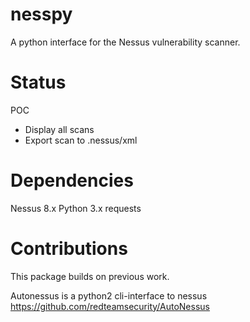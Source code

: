 # nesspy
A python interface for the Nessus vulnerability scanner.

# Status
POC
* Display all scans
* Export scan to .nessus/xml

# Dependencies
Nessus 8.x
Python 3.x
requests

# Contributions
This package builds on previous work.

Autonessus is a python2 cli-interface to nessus
https://github.com/redteamsecurity/AutoNessus
